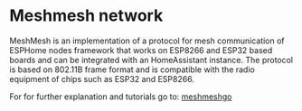 # Meshmesh network

MeshMesh is an implementation of a protocol for mesh communication of ESPHome nodes framework that works on ESP8266 and ESP32 based boards and can be integrated with an HomeAssistant instance. 
The protocol is based on 802.11B frame format and is compatible with the radio equipment of chips such as ESP32 and ESP8266.


For for further explanation and tutorials go to: [meshmeshgo](https://github.com/EspMeshMesh/meshmeshgo)
